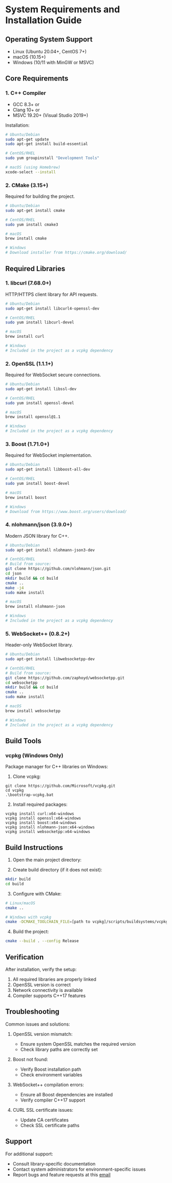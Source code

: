# System Requirements and Installation Guide

## Operating System Support
- Linux (Ubuntu 20.04+, CentOS 7+)
- macOS (10.15+)
- Windows (10/11 with MinGW or MSVC)

## Core Requirements

### 1. C++ Compiler
- GCC 8.3+ or
- Clang 10+ or
- MSVC 19.20+ (Visual Studio 2019+)

Installation:
```bash
# Ubuntu/Debian
sudo apt-get update
sudo apt-get install build-essential

# CentOS/RHEL
sudo yum groupinstall "Development Tools"

# macOS (using Homebrew)
xcode-select --install
```

### 2. CMake (3.15+)
Required for building the project.

```bash
# Ubuntu/Debian
sudo apt-get install cmake

# CentOS/RHEL
sudo yum install cmake3

# macOS
brew install cmake

# Windows
# Download installer from https://cmake.org/download/
```

## Required Libraries

### 1. libcurl (7.68.0+)
HTTP/HTTPS client library for API requests.

```bash
# Ubuntu/Debian
sudo apt-get install libcurl4-openssl-dev

# CentOS/RHEL
sudo yum install libcurl-devel

# macOS
brew install curl

# Windows
# Included in the project as a vcpkg dependency
```

### 2. OpenSSL (1.1.1+)
Required for WebSocket secure connections.

```bash
# Ubuntu/Debian
sudo apt-get install libssl-dev

# CentOS/RHEL
sudo yum install openssl-devel

# macOS
brew install openssl@1.1

# Windows
# Included in the project as a vcpkg dependency
```

### 3. Boost (1.71.0+)
Required for WebSocket implementation.

```bash
# Ubuntu/Debian
sudo apt-get install libboost-all-dev

# CentOS/RHEL
sudo yum install boost-devel

# macOS
brew install boost

# Windows
# Download from https://www.boost.org/users/download/
```

### 4. nlohmann/json (3.9.0+)
Modern JSON library for C++.

```bash
# Ubuntu/Debian
sudo apt-get install nlohmann-json3-dev

# CentOS/RHEL
# Build from source:
git clone https://github.com/nlohmann/json.git
cd json
mkdir build && cd build
cmake ..
make -j4
sudo make install

# macOS
brew install nlohmann-json

# Windows
# Included in the project as a vcpkg dependency
```

### 5. WebSocket++ (0.8.2+)
Header-only WebSocket library.

```bash
# Ubuntu/Debian
sudo apt-get install libwebsocketpp-dev

# CentOS/RHEL
# Build from source:
git clone https://github.com/zaphoyd/websocketpp.git
cd websocketpp
mkdir build && cd build
cmake ..
sudo make install

# macOS
brew install websocketpp

# Windows
# Included in the project as a vcpkg dependency
```

## Build Tools

### vcpkg (Windows Only)
Package manager for C++ libraries on Windows:

1. Clone vcpkg:
```batch
git clone https://github.com/Microsoft/vcpkg.git
cd vcpkg
.\bootstrap-vcpkg.bat
```

2. Install required packages:
```batch
vcpkg install curl:x64-windows
vcpkg install openssl:x64-windows
vcpkg install boost:x64-windows
vcpkg install nlohmann-json:x64-windows
vcpkg install websocketpp:x64-windows
```

## Build Instructions

1. Open the main project directory:

2. Create build directory (if it does not exist):
```bash
mkdir build
cd build
```

3. Configure with CMake:
```bash
# Linux/macOS
cmake ..

# Windows with vcpkg
cmake -DCMAKE_TOOLCHAIN_FILE=[path to vcpkg]/scripts/buildsystems/vcpkg.cmake ..
```

4. Build the project:
```bash
cmake --build . --config Release
```

## Verification

After installation, verify the setup:
1. All required libraries are properly linked
2. OpenSSL version is correct
3. Network connectivity is available
4. Compiler supports C++17 features

## Troubleshooting

Common issues and solutions:

1. OpenSSL version mismatch:
   - Ensure system OpenSSL matches the required version
   - Check library paths are correctly set

2. Boost not found:
   - Verify Boost installation path
   - Check environment variables

3. WebSocket++ compilation errors:
   - Ensure all Boost dependencies are installed
   - Verify compiler C++17 support

4. CURL SSL certificate issues:
   - Update CA certificates
   - Check SSL certificate paths

## Support

For additional support:
- Consult library-specific documentation
- Contact system administrators for environment-specific issues
- Report bugs and feature requests at this [email](mailto:nagariyaaarnav@gmail.com)